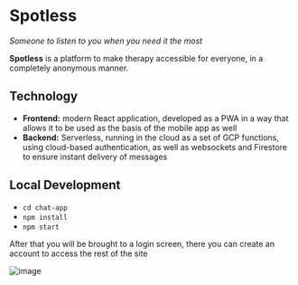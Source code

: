 # Spotless

_Someone to listen to you when you need it the most_

**Spotless** is a platform to make therapy accessible for everyone, in a completely anonymous manner.

## Technology

* **Frontend:** modern React application, developed as a PWA in a way that allows it to be used as the basis of the mobile app as well
* **Backend:** Serverless, running in the cloud as a set of GCP functions, using cloud-based authentication, as well as websockets and Firestore to ensure instant delivery of messages

## Local Development

* `cd chat-app`
* `npm install`
* `npm start`

After that you will be brought to a login screen, there you can create an account to access the rest of the site

![image](https://user-images.githubusercontent.com/46896100/229189304-876748b7-0a99-441f-ae9a-65068b17d9e0.png)

